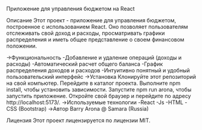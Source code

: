 Приложение для управления бюджетом на React

Описание
Этот проект - приложение для управления бюджетом, построенное с использованием React.
Оно позволяет пользователям отслеживать свой доход и расходы,
просматривать графики распределения и иметь общее представление о своем финансовом положении.

->Функциональность
-Добавление и удаление операций (доходы и расходы)
-Автоматический расчет общего баланса
-График распределения доходов и расходов
-Интуитивно понятный и удобный пользовательский интерфейс
->Установка
Клонируйте этот репозиторий на свой компьютер.
Перейдите в каталог проекта.
Выполните npm install, чтобы установить зависимости.
Запустите npm run arona, чтобы запустить приложение.
Откройте свой браузер и перейдите по адресу http://localhost:5173/.
->Используемые технологии
-React
-Js
-HTML
-CSS (Bootstrap)
->Автор
Barry Arona @ Samara (Russia)

Лицензия
Этот проект лицензируется по лицензии MIT.
